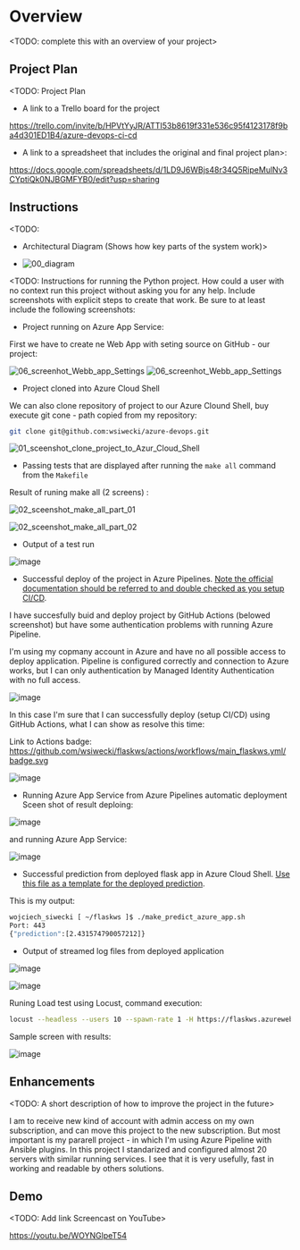 # Overview

<TODO: complete this with an overview of your project>

## Project Plan
<TODO: Project Plan

* A link to a Trello board for the project

https://trello.com/invite/b/HPVtYyJR/ATTI53b8619f331e536c95f4123178f9ba4d301ED1B4/azure-devops-ci-cd

* A link to a spreadsheet that includes the original and final project plan>:

https://docs.google.com/spreadsheets/d/1LD9J6WBjs48r34Q5RipeMulNv3CYptiQk0NJBGMFYB0/edit?usp=sharing

## Instructions

<TODO:  
* Architectural Diagram (Shows how key parts of the system work)>

* ![00_diagram](https://user-images.githubusercontent.com/58573764/234246730-23d60c6e-aa59-4206-94b4-e4702173fd3c.jpg)


<TODO:  Instructions for running the Python project.  How could a user with no context run this project without asking you for any help.  Include screenshots with explicit steps to create that work. Be sure to at least include the following screenshots:

* Project running on Azure App Service:

First we have to create ne Web App with seting source on GitHub - our project:

![06_screenhot_Webb_app_Settings](https://user-images.githubusercontent.com/58573764/234284133-a91b668f-c0fa-48bc-8c52-74b75e350eca.jpg)
![06_screenhot_Webb_app_Settings](https://user-images.githubusercontent.com/58573764/234284198-9875de9a-7481-4355-a27c-7da8673950a1.jpg)


* Project cloned into Azure Cloud Shell

We can also clone repository of project to our Azure Clound Shell, buy execute git cone - path copied from my repository:

```bash
git clone git@github.com:wsiwecki/azure-devops.git
```

![01_sceenshot_clone_project_to_Azur_Cloud_Shell](https://user-images.githubusercontent.com/58573764/234284888-2c661324-6b64-4a73-bb11-a306a7500209.jpg)


* Passing tests that are displayed after running the `make all` command from the `Makefile`

Result of runing make all (2 screens) :

![02_sceenshot_make_all_part_01](https://user-images.githubusercontent.com/58573764/234285060-f3e93c50-e690-4142-9fa6-b0c687bae30c.jpg)

![02_sceenshot_make_all_part_02](https://user-images.githubusercontent.com/58573764/234285114-f988681f-22e8-4cac-98d9-cc7f357ed217.jpg)

* Output of a test run

![image](https://user-images.githubusercontent.com/58573764/234285735-22699a4a-4a1c-46fe-bb2c-9822b9003857.png)


* Successful deploy of the project in Azure Pipelines.  [Note the official documentation should be referred to and double checked as you setup CI/CD](https://docs.microsoft.com/en-us/azure/devops/pipelines/ecosystems/python-webapp?view=azure-devops).

I have succesfully buid and deploy project by GitHub Actions (belowed screenshot) but have some authentication problems with running Azure Pipeline.

I'm using my copmany account in Azure and have no all possible access to deploy application. Pipeline is configured correctly and connection to Azure works, but I can only authentication by Managed Identity Authentication with no full access.

![image](https://user-images.githubusercontent.com/58573764/234287670-d1bcd6bc-63ef-4912-aded-e97ba62a0f8a.png)

In this case I'm sure that I can successfully deploy (setup CI/CD) using GitHub Actions, what I can show as resolve this time:

Link to Actions badge: https://github.com/wsiwecki/flaskws/actions/workflows/main_flaskws.yml/badge.svg


![image](https://user-images.githubusercontent.com/58573764/234288063-5c09d8f2-01ce-4daf-865e-59a2882efa83.png)


* Running Azure App Service from Azure Pipelines automatic deployment
Sceen shot of result deploing:

![image](https://user-images.githubusercontent.com/58573764/234291602-a87d0bc7-e474-45bf-968f-e4b0e7b7f36b.png)

and running Azure App Service:

![image](https://user-images.githubusercontent.com/58573764/234291847-dae27cf7-a654-4f58-ae64-281bd97d2b84.png)


* Successful prediction from deployed flask app in Azure Cloud Shell.  [Use this file as a template for the deployed prediction](https://github.com/udacity/nd082-Azure-Cloud-DevOps-Starter-Code/blob/master/C2-AgileDevelopmentwithAzure/project/starter_files/flask-sklearn/make_predict_azure_app.sh).

This is my output:

```bash
wojciech_siwecki [ ~/flaskws ]$ ./make_predict_azure_app.sh
Port: 443
{"prediction":[2.431574790057212]}
```

* Output of streamed log files from deployed application

![image](https://user-images.githubusercontent.com/58573764/234288582-c1ac0c95-1a4e-4898-9e5e-1794fb582d3b.png)

![image](https://user-images.githubusercontent.com/58573764/234288923-1db615d9-4439-426a-bbcc-e1dd775c1b52.png)

Runing Load test using Locust, 
command execution:

```bash
locust --headless --users 10 --spawn-rate 1 -H https://flaskws.azurewebsites.net:443
```
Sample screen with results:

![image](https://user-images.githubusercontent.com/58573764/234833585-aed5b3b4-fac5-460f-9fcc-fd096656cb4d.png)


## Enhancements

<TODO: A short description of how to improve the project in the future>

I am to receive new kind of account with admin access on my own subscription, and can move this project to the new subscription.
But most important is my pararell project - in which I'm using Azure Pipeline with Ansible plugins. In this project I standarized
and configured almost 20 servers with similar running services. I see that it is very usefully, fast in working and readable by others solutions.

## Demo 

<TODO: Add link Screencast on YouTube>

https://youtu.be/WOYNGlpeT54


